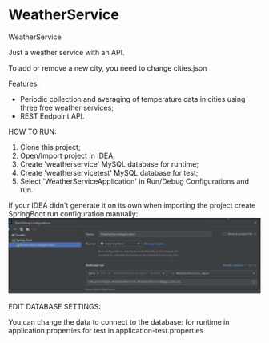 # WeatherService
WeatherService

Just a weather service with an API.

To add or remove a new city, you need to change cities.json

Features:
- Periodic collection and averaging of temperature data in cities using three free weather services;
- REST Endpoint API.

HOW TO RUN:
1. Clone this project;
2. Open/Import project in IDEA;
3. Create 'weatherservice' MySQL database for runtime;
4. Create 'weatherservicetest' MySQL database for test;
5. Select 'WeatherServiceApplication' in Run/Debug Configurations and run.

If your IDEA didn't generate it on its own when importing the project create SpringBoot run configuration manually: 
![runconfiguration.png](runconfiguration.png)

EDIT DATABASE SETTINGS:

You can change the data to connect to the database:
for runtime in application.properties
for test in application-test.properties
   